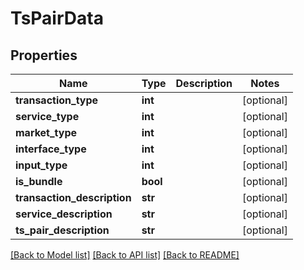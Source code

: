 # TsPairData

## Properties
Name | Type | Description | Notes
------------ | ------------- | ------------- | -------------
**transaction_type** | **int** |  | [optional] 
**service_type** | **int** |  | [optional] 
**market_type** | **int** |  | [optional] 
**interface_type** | **int** |  | [optional] 
**input_type** | **int** |  | [optional] 
**is_bundle** | **bool** |  | [optional] 
**transaction_description** | **str** |  | [optional] 
**service_description** | **str** |  | [optional] 
**ts_pair_description** | **str** |  | [optional] 

[[Back to Model list]](../README.md#documentation-for-models) [[Back to API list]](../README.md#documentation-for-api-endpoints) [[Back to README]](../README.md)


